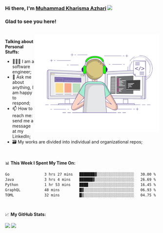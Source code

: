 ### Hi there, I'm <a href="#" target="_blank">Muhammad Kharisma Azhari</a> <img src="https://media.giphy.com/media/hvRJCLFzcasrR4ia7z/giphy.gif" width="25px">

### Glad to see you here! 

</br>

<img align="right" alt="GIF" src="https://github.com/muazhari/muazhari/blob/main/coding.gif?raw=true" width="408" height="318" />
  
**Talking about Personal Stuffs:**

- 👨🏻‍💻 I am a software engineer;
- 💬 Ask me about anything, I am happy to respond;
- 📫 How to reach me: send me a message at my LinkedIn;
- 🗃️ My works are divided into individual and organizational repos;

</br>

📊 **This Week I Spent My Time On:**
<!--START_SECTION:waka-->

```txt
Go                3 hrs 27 mins   ███████▓░░░░░░░░░░░░░░░░░   30.00 %
Java              3 hrs 4 mins    ██████▓░░░░░░░░░░░░░░░░░░   26.69 %
Python            1 hr 53 mins    ████░░░░░░░░░░░░░░░░░░░░░   16.45 %
GraphQL           48 mins         █▓░░░░░░░░░░░░░░░░░░░░░░░   06.93 %
TOML              32 mins         █▒░░░░░░░░░░░░░░░░░░░░░░░   04.75 %
```

<!--END_SECTION:waka-->

</br>

📈 **My GitHub Stats:**

<p>
  <img height="180em" src="https://github-readme-stats.vercel.app/api?username=muazhari&show_icons=true&hide_border=true&&count_private=true&include_all_commits=true" />
  <img height="180em" src="https://github-readme-stats.vercel.app/api/top-langs/?username=muazhari&&hide_border=true&layout=compact&langs_count=8"/>
</p>
